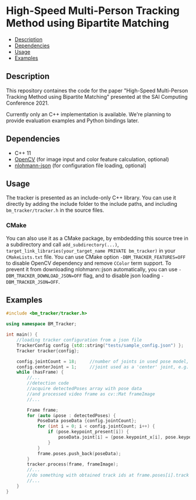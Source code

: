 # High-Speed Multi-Person Tracking Method using Bipartite Matching
- [Description](#description)
- [Dependencies](#dependecies)
- [Usage](#usage)
- [Examples](#examples)

## Description

This repository containes the code for the paper "High-Speed Multi-Person Tracking Method using Bipartite Matching" presented at the SAI Computing Conference 2021.

Currently only an C++ implementation is available. We're planning to provide evaluation examples and Python bindings later.

## Dependencies

- C++ 11
- [OpenCV](https://opencv.org/) (for image input and color feature calculation, optional)
- [nlohmann-json](https://github.com/nlohmann/json/) (for configuration file loading, optional)

## Usage

The tracker is presented as an include-only C++ library. You can use it directly by adding the include folder to the include paths, and including `bm_tracker/tracker.h` in the source files.

### CMake

You can also use it as a CMake package, by embdedding this source tree in a subdirectory and call `add_subdirectory(...)`, `target_link_libraries(your_target_name PRIVATE bm_tracker)` in your `CMakeLists.txt` file. 
You can use CMake option `-DBM_TRACKER_FEATURES=OFF` to disable OpenCV dependency and remove `CColor` term support. To prevent it from downloading nlohmann::json automatically, you can use `-DBM_TRACKER_DOWNLOAD_JSON=OFF` flag, and to disable json loading `-DBM_TRACKER_JSON=OFF`.

## Examples

```c++
#include <bm_tracker/tracker.h>

using namespace BM_Tracker;

int main() {
    //loading tracker configuration from a json file
    TrackerConfig config {std::string("tests/sample_config.json") };
    Tracker tracker{config};

    config.jointCount = 18;     //number of joints in used pose model, e.g. 18 for COCO
    config.centerJoint = 1;     //joint used as a 'center' joint, e.g. neck
    while (hasFrame) {
        //...
        //detection code
        //acquire detectedPoses array with pose data
        //and processed video frame as cv::Mat frameImage
        //...

        Frame frame;
        for (auto &pose : detectedPoses) {
            PoseData poseData {config.jointCount};
            for (int i = 0; i < config.jointCount; i++) {
                if (pose.keypoint_present[i]) {
                    poseData.joint[i] = {pose.keypoint_x[i], pose.keypoint_y[i]};
                }
            }
            frame.poses.push_back(poseData);
        }
        tracker.process(frame, frameImage);
        //...
        //do something with obtained track ids at frame.poses[i].track
        //...
    }
}
```

